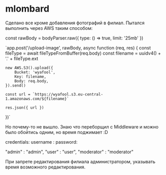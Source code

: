 # mlombard

Сделано все кроме добавления фотографий в филиал. Пытался выполнить через AWS таким способом:

const rawBody = bodyParser.raw({
    type: () => true,
    limit: '25mb'
})

`app.post('/upload-image', rawBody, async function (req, res) {
    const fileType = await fileTypeFromBuffer(req.body)
    const filename = uuidv4() + '.' + fileType.ext

    new AWS.S3().upload({
        Bucket: 'wyafool',
        Key: filename,
        Body: req.body,
    }).send()

    const url = `https://wyafool.s3.eu-central-1.amazonaws.com/${filename}`

    res.json({ url })
})`

Но почему-то не вышло.
Знаю что переборщил с Middleware и можно было обойтись одним, но время поджимает :D

credentials:
username : password:

"admin" : "admin",
"user" : "user",
"moderator" : "moderator" 

При запрете редактирования филиала администратором, указывать время возможного редактирования. 
